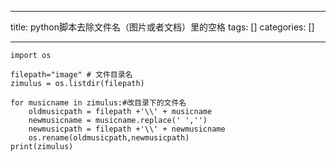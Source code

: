
--- 
title:  python脚本去除文件名（图片或者文档）里的空格 
tags: []
categories: [] 

---
```
import os
 
filepath="image" # 文件目录名
zimulus = os.listdir(filepath)
 
for musicname in zimulus:#改目录下的文件名
    oldmusicpath = filepath +'\\' + musicname
    newmusicname = musicname.replace(' ','')
    newmusicpath = filepath +'\\' + newmusicname
    os.rename(oldmusicpath,newmusicpath)
print(zimulus)
```


